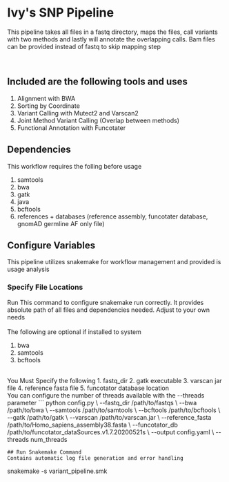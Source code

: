 # Ivy's SNP Pipeline
<p> This pipeline takes all files in a fastq directory, maps the files, call variants with two methods and lastly will annotate the overlapping calls. Bam files can be provided instead of fastq to skip mapping step</p> <br>

## Included are the following tools and uses <br>
1. Alignment with BWA
2. Sorting by Coordinate
3. Variant Calling with Mutect2 and Varscan2
4. Joint Method Variant Calling (Overlap between methods)
5. Functional Annotation with Funcotater

## Dependencies
This workflow requires the folling before usage
1. samtools
2. bwa
3. gatk
4. java
5. bcftools
6. references + databases (reference assembly, funcotater database, gnomAD germline AF only file)
   
## Configure Variables
This pipeline utilizes snakemake for workflow management and provided is usage analysis <br>

### Specify File Locations
Run This command to configure snakemake run correctly. It provides absolute path of all files and dependencies needed. Adjust to your own needs <br> <br>
The following are optional if installed to system
1. bwa
2. samtools
3. bcftools
<br>
You Must Specify the following
1. fastq_dir
2. gatk executable
3. varscan jar file
4. reference fasta file
5. funcotator database location
<br>
You can configure the number of threads available with the --threads parameter
```
python config.py \
   --fastq_dir /path/to/fastqs \
    --bwa /path/to/bwa \
    --samtools /path/to/samtools \
    --bcftools /path/to/bcftools \
    --gatk /path/to/gatk \
    --varscan /path/to/varscan.jar \
    --reference_fasta /path/to/Homo_sapiens_assembly38.fasta \
    --funcotator_db /path/to/funcotator_dataSources.v1.7.20200521s \
    --output config.yaml \
    --threads num_threads

```
## Run Snakemake Command
Contains automatic log file generation and error handling
```
snakemake -s variant_pipeline.smk
```
